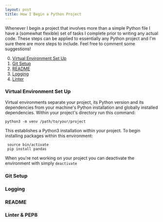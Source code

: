 ```yaml
---
layout: post
title: How I Begin a Python Project
---
```


Whenever I begin a project that involves more than a simple Python file I have a (somewhat flexible) set of tasks I complete prior to writing any actual code. These steps can be applied to essentially any Python project and I'm sure there are more steps to include. Feel free to comment some suggestions!

0. [Virtual Environment Set Up](###venv)
1. [Git Setup](###git)
2. [README](###readme)
3. [Logging](###logging)
4. [Linter](###linter)

### <a href="###venv"></a> Virtual Environment Set Up

Virtual environments separate your project, its Python version and its dependencies from your machine's Python installation and globally installed dependencies. Within your project's directory run this command:

    python3 -m venv /path/to/your/project

This establishes a Python3 installation within your project. To begin installing packages within this environment:

     source bin/activate
     pip install pandas

When you're not working on your project you can deactivate the environment with simply `deactivate`

### <a href="git"></a> Git Setup

### <a href="logging"></a> Logging

### <a href="readme"></a> README

### <a href="linter"></a> Linter & PEP8





